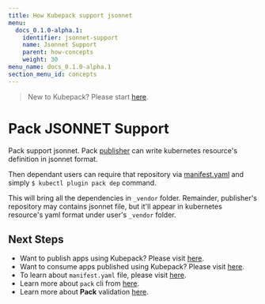 ```yaml
---
title: How Kubepack support jsonnet
menu:
  docs_0.1.0-alpha.1:
    identifier: jsonnet-support
    name: Jsonnet Support
    parent: how-concepts
    weight: 30
menu_name: docs_0.1.0-alpha.1
section_menu_id: concepts
---
```


> New to Kubepack? Please start [here](/docs/concepts/README.md).

# Pack JSONNET Support

Pack support jsonnet. 
Pack [publisher](/docs/concepts/how/publisher.md) can write kubernetes resource's definition in jsonnet format.

Then dependant users can require that repository via [manifest.yaml](/docs/concepts/how/manifest.md) and simply `$ kubectl plugin pack dep` command. 

This will bring all the dependencies in `_vendor` folder. Remainder, publisher's repository may contains jsonnet file, but it'll appear in kubernetes resource's yaml format under user's `_vendor` folder.


## Next Steps

- Want to publish apps using Kubepack? Please visit [here](/docs/concepts/how/publisher.md).
- Want to consume apps published using Kubepack? Please visit [here](/docs/concepts/how/user.md).
- To learn about `manifest.yaml` file, please visit [here](/docs/concepts/how/manifest.md).
- Learn more about `pack` cli from [here](/docs/concepts/how/cli.md).
- Learn more about **Pack** validation [here](/docs/concepts/how/validation.md).
  
